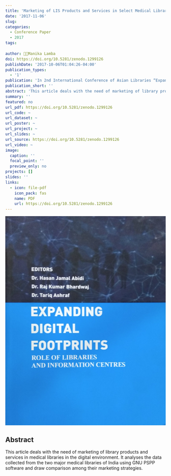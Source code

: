 ```yaml
---
title: 'Marketing of LIS Products and Services in Select Medical Libraries of Delhi in Digital Environment: A Comparative Study'
date: '2017-11-06'
slug:
categories:
  - Conference Paper
  - 2017
tags:

author: 👩‍🔬Manika Lamba
doi: https://doi.org/10.5281/zenodo.1299126
publishDate: '2017-10-06T01:04:26-04:00'
publication_types:
  - '1'
publication: 'In 2nd International Conference of Asian Libraries “Expanding Digital Footprints Role of Libraries & Information Centres'
publication_short: ''
abstract: 'This article deals with the need of marketing of library products and services in medical libraries in the digital environment. It analyses the data collected from the two major medical libraries of India using GNU PSPP software and draw comparison among their marketing strategies.'
summary: ''
featured: no
url_pdf: https://doi.org/10.5281/zenodo.1299126
url_code: ~
url_dataset: ~
url_poster: ~
url_project: ~
url_slides: ~
url_source: https://doi.org/10.5281/zenodo.1299126
url_video: ~
image:
  caption: ''
  focal_point: ''
  preview_only: no
projects: []
slides: ''
links:
  - icon: file-pdf
    icon_pack: fas
    name: PDF
    url: https://doi.org/10.5281/zenodo.1299126
---
```


![1](featured.jpg)

## Abstract
This article deals with the need of marketing of library products and services in medical libraries in the digital environment. It analyses the data collected from the two major medical libraries of India using GNU PSPP software and draw comparison among their marketing strategies.
